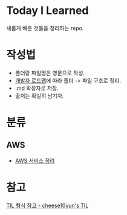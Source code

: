 # Today I Learned
새롭게 배운 것들을 정리하는 repo.

# 작성법
- 폴더랑 파일명은 영문으로 작성.
- [개발자 로드맵](https://github.com/devJang/developer-roadmap)에 따라 폴더 -> 파일 구조로 정리.
- .md 확장자로 저장.
- 출처는 확실히 남기자.

# 분류
## AWS
* [AWS 서비스 정리](https://github.com/DevLeti/TIL/blob/main/aws/AWS-Service.md)

# 참고
[TIL 형식 참고 - cheese10yun's TIL](https://github.com/cheese10yun/TIL/blob/master/AWS/AWS-Service.md)
